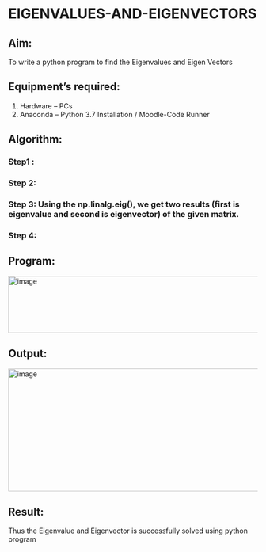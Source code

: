 # EIGENVALUES-AND-EIGENVECTORS
## Aim:
To write a python program to find the Eigenvalues and Eigen Vectors
## Equipment’s required:
1. 	Hardware – PCs
2. 	Anaconda – Python 3.7 Installation / Moodle-Code Runner
## Algorithm:
### Step1 : 
### Step 2: 
### Step 3: Using the np.linalg.eig(),  we get two results (first is eigenvalue and second is eigenvector) of the given matrix.
### Step 4: 

## Program:
<img width="671" height="115" alt="image" src="https://github.com/user-attachments/assets/84910362-58ca-4be9-bc7a-fe62c53f8a2d" />


## Output:
<img width="1257" height="248" alt="image" src="https://github.com/user-attachments/assets/48a73e2f-46ed-4e80-8f8d-8815a1b2a46b" />

## Result:
Thus the Eigenvalue and Eigenvector is successfully solved using python program
